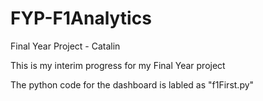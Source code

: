# FYP-F1Analytics
Final Year Project - Catalin


This is my interim progress for my Final Year project

The python code for the dashboard is labled as "f1First.py"
